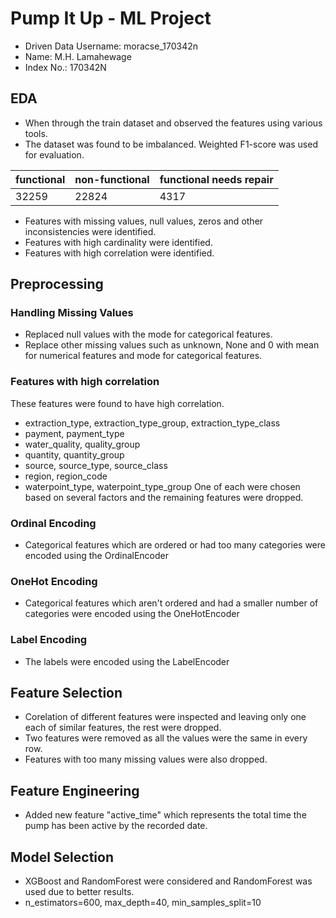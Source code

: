 ﻿# Pump It Up - ML Project
- Driven Data Username: moracse_170342n
- Name: M.H. Lamahewage
- Index No.: 170342N

## EDA

- When through the train dataset and observed the features using various tools. 
- The dataset was found to be imbalanced. Weighted F1-score was used for evaluation.


| functional | non-functional | functional needs repair |
| ------ | ---------- | ------------------ |
| 32259 | 22824 | 4317 |

- Features with missing values, null values, zeros and other inconsistencies were identified.
- Features with high cardinality were identified.
- Features with high correlation were identified. 

## Preprocessing
### Handling Missing Values
- Replaced null values with the mode for categorical features.
- Replace other missing values such as unknown, None and 0 with mean for numerical features and mode for categorical features. 

### Features with high correlation
These features were found to have high correlation.
- extraction_type, extraction_type_group, extraction_type_class
- payment, payment_type
- water_quality, quality_group
- quantity, quantity_group
- source, source_type, source_class
- region, region_code
- waterpoint_type, waterpoint_type_group
One of each were chosen based on several factors and the remaining features were dropped.


### Ordinal Encoding
- Categorical features which are ordered or had too many categories were encoded using the OrdinalEncoder

### OneHot Encoding
- Categorical features which aren't ordered and had a smaller number of categories were encoded using the OneHotEncoder

### Label Encoding
- The labels were encoded using the LabelEncoder

## Feature Selection
- Corelation of different features were inspected and leaving only one each of similar features, the rest were dropped.
- Two features were removed as all the values were the same in every row. 
- Features with too many missing values were also dropped. 

## Feature Engineering
- Added new feature "active_time" which represents the total time the pump has been active by the recorded date.

## Model Selection
- XGBoost and RandomForest were considered and RandomForest was used due to better results.
- n_estimators=600, max_depth=40, min_samples_split=10

